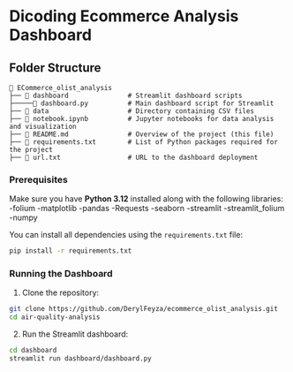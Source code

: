 # Dicoding Ecommerce Analysis Dashboard

## Folder Structure

```plaintext
📂 ECommerce_olist_analysis
├── 📂 dashboard               # Streamlit dashboard scripts
├─────📄 dashboard.py          # Main dashboard script for Streamlit
├── 📂 data                    # Directory containing CSV files
├── 📄 notebook.ipynb          # Jupyter notebooks for data analysis and visualization
├── 📄 README.md               # Overview of the project (this file)
├── 📄 requirements.txt        # List of Python packages required for the project
├── 📄 url.txt                 # URL to the dashboard deployment
```

### Prerequisites

Make sure you have **Python 3.12** installed along with the following libraries:
-folium
-matplotlib
-pandas
-Requests
-seaborn
-streamlit
-streamlit_folium
-numpy

You can install all dependencies using the `requirements.txt` file:

```bash
pip install -r requirements.txt
```

### Running the Dashboard

1. Clone the repository:

```bash
git clone https://github.com/DerylFeyza/ecommerce_olist_analysis.git
cd air-quality-analysis
```

2. Run the Streamlit dashboard:

```bash
cd dashboard
streamlit run dashboard/dashboard.py
```
